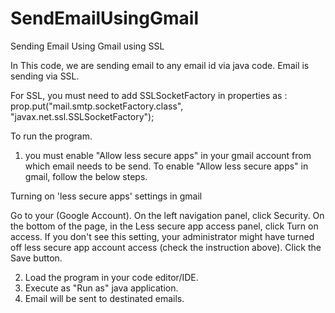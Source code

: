 # SendEmailUsingGmail
Sending Email Using Gmail using SSL


In This code, we are sending email to any email id via java code.
Email is sending via SSL.

For SSL, you must need to add SSLSocketFactory in properties as :
prop.put("mail.smtp.socketFactory.class", "javax.net.ssl.SSLSocketFactory");


To run the program.
1) you must enable "Allow less secure apps" in your gmail account from which email needs to be send.
To enable "Allow less secure apps" in gmail, follow the below steps.

Turning on 'less secure apps' settings in gmail

Go to your (Google Account).
On the left navigation panel, click Security.
On the bottom of the page, in the Less secure app access panel, click Turn on access.
If you don't see this setting, your administrator might have turned off less secure app account access (check the instruction above).
Click the Save button.

2) Load the program in your code editor/IDE.
3) Execute as "Run as" java application.
4) Email will be sent to destinated emails.
